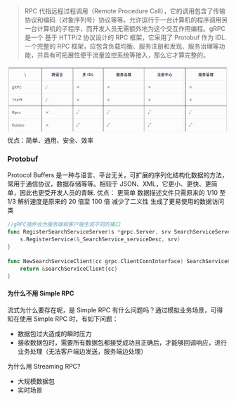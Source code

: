 >RPC 代指远程过程调用（Remote Procedure Call），它的调用包含了传输协议和编码（对象序列号）协议等等。允许运行于一台计算机的程序调用另一台计算机的子程序，而开发人员无需额外地为这个交互作用编程。gRPC 是一个 基于 HTTP/2 协议设计的 RPC 框架，它采用了 Protobuf 作为 IDL.一个完整的 RPC 框架，应包含负载均衡、服务注册和发现、服务治理等功能，并具有可拓展性便于流量监控系统等接入，那么它才算完整的。

![](asstes/mult_frame_grpc.png)
优点：简单、通用、安全、效率

### Protobuf
Protocol Buffers 是一种与语言、平台无关，可扩展的序列化结构化数据的方法，常用于通信协议，数据存储等等。相较于 JSON、XML，它更小、更快、更简单，因此也更受开发人员的青眯.
优点：
    更简单
    数据描述文件只需原来的 1/10 至 1/3
    解析速度是原来的 20 倍至 100 倍
    减少了二义性
    生成了更易使用的数据访问类


```go
//gRPC插件会为服务端和客户端生成不同的接口
func RegisterSearchServiceServer(s *grpc.Server, srv SearchServiceServer) {
	s.RegisterService(&_SearchService_serviceDesc, srv)
}

func NewSearchServiceClient(cc grpc.ClientConnInterface) SearchServiceClient {
	return &searchServiceClient{cc}
}
```
#### 为什么不用 Simple RPC

流式为什么要存在呢，是 Simple RPC 有什么问题吗？通过模拟业务场景，可得知在使用 Simple RPC 时，有如下问题：

+ 数据包过大造成的瞬时压力
+ 接收数据包时，需要所有数据包都接受成功且正确后，才能够回调响应，进行业务处理（无法客户端边发送，服务端边处理）

为什么用 Streaming RPC?

+ 大规模数据包
+ 实时场景
